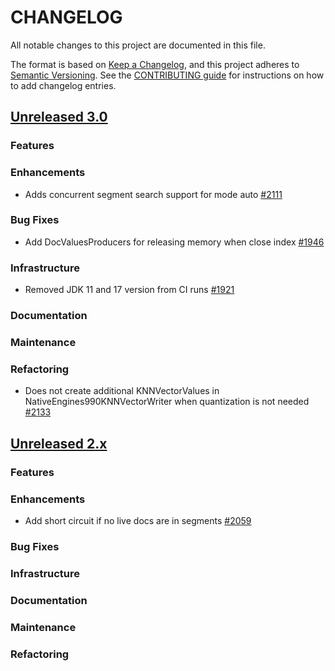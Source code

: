 
# CHANGELOG
All notable changes to this project are documented in this file.

The format is based on [Keep a Changelog](https://keepachangelog.com/en/1.0.0/), and this project adheres to [Semantic Versioning](https://semver.org/spec/v2.0.0.html). See the [CONTRIBUTING guide](./CONTRIBUTING.md#Changelog) for instructions on how to add changelog entries.

## [Unreleased 3.0](https://github.com/opensearch-project/k-NN/compare/2.x...HEAD)
### Features
### Enhancements
* Adds concurrent segment search support for mode auto [#2111](https://github.com/opensearch-project/k-NN/pull/2111)
### Bug Fixes 
* Add DocValuesProducers for releasing memory when close index [#1946](https://github.com/opensearch-project/k-NN/pull/1946)
### Infrastructure
* Removed JDK 11 and 17 version from CI runs [#1921](https://github.com/opensearch-project/k-NN/pull/1921)
### Documentation
### Maintenance
### Refactoring
* Does not create additional KNNVectorValues in NativeEngines990KNNVectorWriter when quantization is not needed [#2133](https://github.com/opensearch-project/k-NN/pull/2133)

## [Unreleased 2.x](https://github.com/opensearch-project/k-NN/compare/2.17...2.x)
### Features
### Enhancements
* Add short circuit if no live docs are in segments [#2059](https://github.com/opensearch-project/k-NN/pull/2059)
### Bug Fixes
### Infrastructure
### Documentation
### Maintenance
### Refactoring

